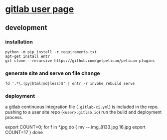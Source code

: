 # [gitlab user page](https://rwev.gitlab.io) 
## development
### installation
```shell
python -m pip install -r requirements.txt
apt-get install entr
git clone --recursive https://github.com/getpelican/pelican-plugins
```
### generate site and serve on file change
```shell
fd '.*\.(py|html|md|less)$' | entr -r invoke rebuild serve
```
### deployment
a gitlab continuous integration file (`.gitlab-ci.yml`) is included in the repo. pushing to a user site repo (`<user>.gitlab.io`) run the build and deployment process.


export COUNT=0; for f in *.jpg
do { 
mv -- img_8133.jpg 16.jpg
export COUNT=17
} done

